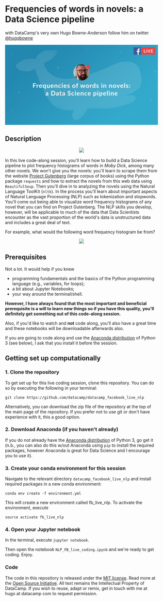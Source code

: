 
# Frequencies of words in novels: a Data Science pipeline

with DataCamp's very own Hugo Bowne-Anderson
follow him on twitter [@hugobowne](https://twitter.com/hugobowne)

<p align="center">
<img src="img/live_preview.jpeg" width="550">
</p>


## Description

<p align="center">
<img src="img/fb_live_schematic.png" width="550">
</p>

In this live code-along session, you'll learn how to build a Data Science pipeline to plot frequency histograms of words in *Moby Dick*, among many other novels.
We won't give you the novels: you'll learn to scrape them from the website [Project Gutenberg](https://www.gutenberg.org/) (large corpus of books) using the Python package `requests` and how
to extract the novels from this web data using `BeautifulSoup`. Then you'll dive in to analyzing the novels using the Natural Language ToolKit (`nltk`).
In the process you'll learn about important aspects of Natural Language Processing (NLP) such as tokenization and stopwords.
You'll come out being able to visualize word frequency histograms of any novel that you can find on Project Gutenberg.
The NLP skills you develop, however, will be applicable to much of the data that Data Scientists encounter as the vast proportion of the world's data is unstructured data and includes a great deal of text.

For example, what would the following word frequency histogram be from?

<p align="center">
<img src="img/d-x.png" width="450">
</p>

## Prerequisites

Not a lot. It would help if you knew

* programming fundamentals and the basics of the Python programming language (e.g., variables, for loops);
* a bit about Jupyter Notebooks;
* your way around the terminal/shell.


**However, I have always found that the most important and beneficial prerequisite is a will to learn new things so if you have this quality, you'll definitely get something out of this code-along session.**

Also, if you'd like to watch and **not** code along, you'll also have a great time and these notebooks will be downloadable afterwards also.

If you are going to code along and use the [Anaconda distribution](https://www.anaconda.com/download/) of Python 3 (see below), I ask that you install it before the session.


## Getting set up computationally

### 1. Clone the repository

To get set up for this live coding session, clone this repository. You can do so by executing the following in your terminal:

```
git clone https://github.com/datacamp/datacamp_facebook_live_nlp
```

Alternatively, you can download the zip file of the repository at the top of the main page of the repository. If you prefer not to use git or don't have experience with it, this a good option.

### 2. Download Anaconda (if you haven't already)

If you do not already have the [Anaconda distribution](https://www.anaconda.com/download/) of Python 3, go get it (n.b., you can also do this w/out Anaconda using `pip` to install the required packages, however Anaconda is great for Data Science and I encourage you to use it).

### 3. Create your conda environment for this session

Navigate to the relevant directory `datacamp_facebook_live_nlp` and install required packages in a new conda environment:

```
conda env create -f environment.yml
```

This will create a new environment called fb_live_nlp. To activate the environment, execute

```
source activate fb_live_nlp
```

### 4. Open your Jupyter notebook

In the terminal, execute `jupyter notebook`.

Then open the notebook `NLP_FB_live_coding.ipynb` and we're ready to get coding. Enjoy.


### Code
The code in this repository is released under the [MIT license](LICENSE). Read more at the [Open Source Initiative](https://opensource.org/licenses/MIT). All text remains the Intellectual Property of DataCamp. If you wish to reuse, adapt or remix, get in touch with me at hugo at datacamp com to request permission.
